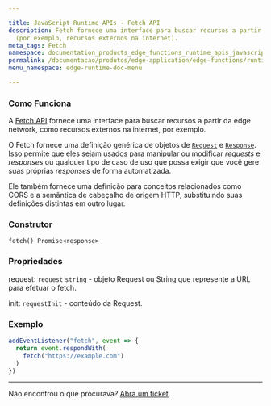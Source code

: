 ```yaml
---

title: JavaScript Runtime APIs - Fetch API
description: Fetch fornece uma interface para buscar recursos a partir da edge network
  (por exemplo, recursos externos na internet).
meta_tags: Fetch
namespace: documentation_products_edge_functions_runtime_apis_javascript_fetch
permalink: /documentacao/produtos/edge-application/edge-functions/runtime-apis/javascript/fetch/
menu_namespace: edge-runtime-doc-menu

---
```


### Como Funciona

A [Fetch API](https://developer.mozilla.org/en-US/docs/Web/API/Fetch_API) fornece uma interface para buscar recursos a partir da edge network, como recursos externos na internet, por exemplo.

O Fetch fornece uma definição genérica de objetos de [`Request`](https://developer.mozilla.org/pt-BR/docs/Web/API/Request) e [`Response`](https://developer.mozilla.org/pt-BR/docs/Web/API/Response). Isso permite que eles sejam usados para manipular ou modificar _requests_ e _responses_ ou qualquer tipo de caso de uso que possa exigir que você gere suas próprias _responses_ de forma automatizada.

Ele também fornece uma definição para conceitos relacionados como CORS e a semântica de cabeçalho de origem HTTP, substituindo suas definições distintas em outro lugar.

### Construtor

`fetch() Promise<response>`

### Propriedades

request: `request` `string` - objeto Request ou String que represente a URL para efetuar o fetch.

init: `requestInit`  -  conteúdo da Request.

### Exemplo

```javascript
addEventListener("fetch", event => {
  return event.respondWith(
    fetch("https://example.com")
  )
})
```

---

Não encontrou o que procurava? [Abra um ticket](https://tickets.azion.com/pt-BR/support/login/).
